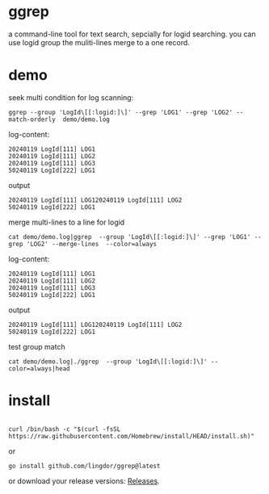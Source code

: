 # ggrep
a command-line tool for text search, sepcially for logid searching. you can use logid group the muliti-lines merge to a one record.
# demo
seek multi condition for log scanning:

```shell
ggrep --group 'LogId\[[:logid:]\]' --grep 'LOG1' --grep 'LOG2' --match-orderly  demo/demo.log
```

log-content:
```text
20240119 LogId[111] LOG1
20240119 LogId[111] LOG2
20240119 LogId[111] LOG3
50240119 LogId[222] LOG1

```
output
```text
20240119 LogId[111] LOG120240119 LogId[111] LOG2
50240119 LogId[222] LOG1
```

merge multi-lines to a line for logid
```shell
cat demo/demo.log|ggrep  --group 'LogId\[[:logid:]\]' --grep 'LOG1' --grep 'LOG2' --merge-lines  --color=always
```

log-content:
```text
20240119 LogId[111] LOG1
20240119 LogId[111] LOG2
20240119 LogId[111] LOG3
50240119 LogId[222] LOG1

```
output
```text
20240119 LogId[111] LOG120240119 LogId[111] LOG2
50240119 LogId[222] LOG1
```
test group match

```shell
cat demo/demo.log|./ggrep  --group 'LogId\[[:logid:]\]' --color=always|head
```


# install
```shell

curl /bin/bash -c "$(curl -fsSL https://raw.githubusercontent.com/Homebrew/install/HEAD/install.sh)"

```

or
```shell
go install github.com/lingdor/ggrep@latest
```
or download your release versions: [Releases](https://github.com/lingdor/ggrep/releases).